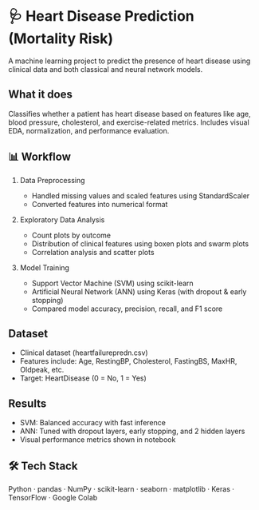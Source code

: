 # 🩺 Heart Disease Prediction (Mortality Risk)

A machine learning project to predict the presence of heart disease using clinical data and both classical and neural network models.

## What it does  
Classifies whether a patient has heart disease based on features like age, blood pressure, cholesterol, and exercise-related metrics. Includes visual EDA, normalization, and performance evaluation.

## 📊 Workflow  
1. Data Preprocessing  
   - Handled missing values and scaled features using StandardScaler  
   - Converted features into numerical format  

2. Exploratory Data Analysis  
   - Count plots by outcome  
   - Distribution of clinical features using boxen plots and swarm plots  
   - Correlation analysis and scatter plots

3. Model Training  
   - Support Vector Machine (SVM) using scikit-learn  
   - Artificial Neural Network (ANN) using Keras (with dropout & early stopping)  
   - Compared model accuracy, precision, recall, and F1 score

## Dataset  
- Clinical dataset (heartfailurepredn.csv)  
- Features include: Age, RestingBP, Cholesterol, FastingBS, MaxHR, Oldpeak, etc.  
- Target: HeartDisease (0 = No, 1 = Yes)

## Results  
- SVM: Balanced accuracy with fast inference  
- ANN: Tuned with dropout layers, early stopping, and 2 hidden layers  
- Visual performance metrics shown in notebook

## 🛠 Tech Stack  
Python · pandas · NumPy · scikit-learn · seaborn · matplotlib · Keras · TensorFlow · Google Colab

